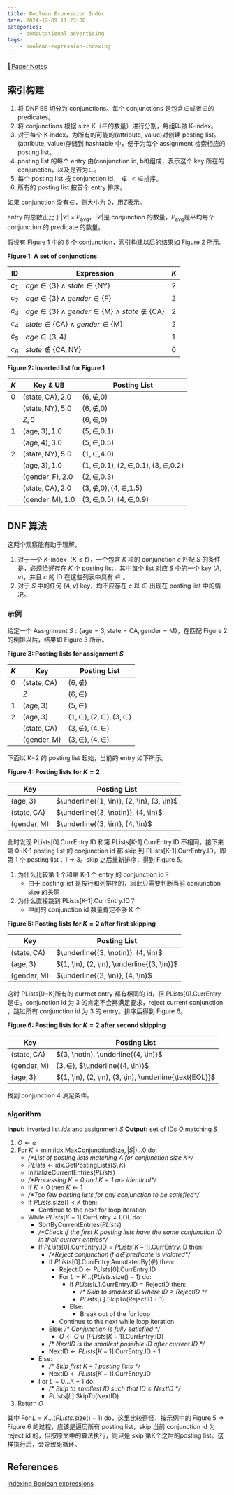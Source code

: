 ```yaml
---
title: Boolean Expression Index
date: 2024-12-09 11:23:00
categories:
    - computational-advertising
tags:
    - boolean-expression-indexing
---
```


[📕Paper Notes](/2024/2024-11-02-paper-notes)

## 索引构建

1. 将 DNF BE 切分为 conjunctions。每个 conjunctions 是包含$\in$或者$\notin$的 predicates。
2. 将 conjunctions 根据 size K（$\in$的数量）进行分割，每组叫做 K-index。
3. 对于每个 K-index，为所有的可能的(attribute, value)对创建 posting list。(attribute, value)存储到 hashtable 中，便于为每个 assignment 检索相应的 posting list。
4. posting list 的每个 entry 由(conjunction id, bit)组成，表示这个 key 所在的 conjunction，以及是否为$\in$。
5. 每个 posting list 按 conjunction id，$\notin \lt \in$排序。
6. 所有的 posting list 按首个 entry 排序。

如果 conjunction 没有$\in$，则大小为 0，用$Z$表示。

entry 的总数正比于$|\mathcal{C}| \times P_{\text{avg}}$，$|\mathcal{C}|$是 conjunction 的数量，$P_{\text{avg}}$是平均每个 conjunction 的 predicate 的数量。

假设有 Figure 1 中的 6 个 conjunction，索引构建以后的结果如 Figure 2 所示。

**Figure 1: A set of conjunctions**

| ID    | Expression                                                                     | $K$ |
| ----- | ------------------------------------------------------------------------------ | --- |
| $c_1$ | $age \in \{3\} \land state \in \{\text{NY}\}$                                  | 2   |
| $c_2$ | $age \in \{3\} \land gender \in \{\text{F}\}$                                  | 2   |
| $c_3$ | $age \in \{3\} \land gender \in \{\text{M}\} \land state \notin \{\text{CA}\}$ | 2   |
| $c_4$ | $state \in \{\text{CA}\} \land gender \in \{\text{M}\}$                        | 2   |
| $c_5$ | $age \in \{3, 4\}$                                                             | 1   |
| $c_6$ | $state \notin \{\text{CA}, \text{NY}\}$                                        | 0   |

**Figure 2: Inverted list for Figure 1**

| $K$ | Key & UB                         | Posting List                                  |
| --- | -------------------------------- | --------------------------------------------- |
| 0   | $(\text{state}, \text{CA}), 2.0$ | $(6, \notin, 0)$                              |
|     | $(\text{state}, \text{NY}), 5.0$ | $(6, \notin, 0)$                              |
|     | $Z, 0$                           | $(6, \in, 0)$                                 |
| 1   | $(\text{age}, 3), 1.0$           | $(5, \in, 0.1)$                               |
|     | $(\text{age}, 4), 3.0$           | $(5, \in, 0.5)$                               |
| 2   | $(\text{state}, \text{NY}), 5.0$ | $(1, \in, 4.0)$                               |
|     | $(\text{age}, 3), 1.0$           | $(1, \in, 0.1), (2, \in, 0.1), (3, \in, 0.2)$ |
|     | $(\text{gender}, \text{F}), 2.0$ | $(2, \in, 0.3)$                               |
|     | $(\text{state}, \text{CA}), 2.0$ | $(3, \notin, 0), (4, \in, 1.5)$               |
|     | $(\text{gender}, \text{M}), 1.0$ | $(3, \in, 0.5), (4, \in, 0.9)$                |

## DNF 算法

这两个观察能有助于理解，

1. 对于一个 $K$-index（$K \leq t$），一个包含 $K$ 项的 conjunction $c$ 匹配 $S$ 的条件是，必须恰好存在 $K$ 个 posting list，其中每个 list 对应 $S$ 中的一个 key $(A, v)$，并且 $c$ 的 ID 在这些列表中具有 $\in$ 。
2. 对于 $S$ 中的任何 $(A, v)$ key，均不应存在 $c$ 以 $\notin$ 出现在 posting list 中的情况。

### 示例

给定一个 Assignment $S : \{\text{age} = 3, \text{state} = \text{CA}, \text{gender} = \text{M}\}$，在匹配 Figure 2 的倒排以后，结果如 Figure 3 所示。

**Figure 3: Posting lists for assignment $S$**

| $K$ | Key                         | Posting List                   |
| --- | --------------------------- | ------------------------------ |
| 0   | $(\text{state}, \text{CA})$ | $(6, \notin)$                  |
|     | $Z$                         | $(6, \in)$                     |
| 1   | $(\text{age}, 3)$           | $(5, \in)$                     |
| 2   | $(\text{age}, 3)$           | $(1, \in), (2, \in), (3, \in)$ |
|     | $(\text{state}, \text{CA})$ | $(3, \notin), (4, \in)$        |
|     | $(\text{gender}, \text{M})$ | $(3, \in), (4, \in)$           |

下面以 K=2 的 posting list 起始，当前的 entry 如下所示。

**Figure 4: Posting lists for $K=2$**

| Key                         | Posting List                               |
| --------------------------- | ------------------------------------------ |
| $(\text{age}, 3)$           | $\underline{(1, \in)}, (2, \in), (3, \in)$ |
| $(\text{state}, \text{CA})$ | $\underline{(3, \notin)}, (4, \in)$        |
| $(\text{gender}, \text{M})$ | $\underline{(3, \in)}, (4, \in)$           |

此时发现 PLists[0].CurrEntry.ID 和第 PLists[K-1].CurrEntry.ID 不相同，接下来第 0~K-1 posting list 的 conjunction id 都 skip 到 PLists[K-1].CurrEntry.ID。即第 1 个 posting list：1 -> 3。skip 之后重新排序，得到 Figure 5。

1. 为什么比较第 1 个和第 K-1 个 entry 的 conjunction id？
    - 由于 posting list 是按行和列排序的，因此只需要判断当前 conjunction size 的头尾
2. 为什么直接跳到 PLists[K-1].CurrEntry.ID？
    - 中间的 conjunction id 数量肯定不够 K 个

**Figure 5: Posting lists for $K=2$ after first skipping**

| Key                         | Posting List                               |
| --------------------------- | ------------------------------------------ |
| $(\text{state}, \text{CA})$ | $\underline{(3, \notin)}, (4, \in)$        |
| $(\text{age}, 3)$           | $(1, \in), (2, \in), \underline{(3, \in)}$ |
| $(\text{gender}, \text{M})$ | $\underline{(3, \in)}, (4, \in)$           |

这时 PLists[0~K]所有的 currnet entry 都有相同的 id，但 PLists[0].CurrEntry 是$\notin$。conjunction id 为 3 的肯定不会再满足要求，reject current conjunction ，跳过所有 conjunction id 为 3 的 entry。排序后得到 Figure 6。

**Figure 6: Posting lists for $K=2$ after second skipping**

| Key                         | Posting List                                           |
| --------------------------- | ------------------------------------------------------ |
| $(\text{state}, \text{CA})$ | $(3, \notin), \underline{(4, \in)}$                    |
| $(\text{gender}, \text{M})$ | $(3, \in)$, $\underline{(4, \in)}$                     |
| $(\text{age}, 3)$           | $(1, \in), (2, \in), (3, \in), \underline{\text{EOL}}$ |

找到 conjunction 4 满足条件。

### algorithm

**Input:** inverted list $idx$ and assignment $S$
**Output:** set of IDs $O$ matching $S$

1. $O \gets \emptyset$
2. For $K = \min(\text{idx.MaxConjunctionSize}, |S|)...0$ do:
    - _/\*List of posting lists matching $A$ for conjunction size $K$\*/_
    - $PLists \gets \text{idx.GetPostingLists}(S, K)$
    - $\text{InitializeCurrentEntries}(PLists)$
    - _/\*Processing $K=0$ and $K=1$ are identical\*/_
    - If $K = 0$ then $K \gets 1$
    - _/\*Too few posting lists for any conjunction to be satisfied\*/_
    - If $PLists.\text{size()} < K$ then:
        - Continue to the next for loop iteration
    - While $PLists[K-1].\text{CurrEntry} \neq \text{EOL}$ do:
        - $\text{SortByCurrentEntries}(PLists)$
        - _/\*Check if the first $K$ posting lists have the same conjunction ID in their current entries\*/_
        - If $PLists[0].\text{CurrEntry.ID} = PLists[K-1].\text{CurrEntry.ID}$ then:
            - _/\*Reject conjunction if $a \notin$ predicate is violated\*/_
            - If $PLists[0].\text{CurrEntry.AnnotatedBy}(\notin)$ then:
                - $\text{RejectID} \gets PLists[0].\text{CurrEntry.ID}$
                - For $L = K...(PLists.\text{size()}-1)$ do:
                    - If $PLists[L].\text{CurrEntry.ID} = \text{RejectID}$ then:
                        - _/\* Skip to smallest ID where $ID > \text{RejectID}$ \*/_
                        - $PLists[L].\text{SkipTo}(\text{RejectID}+1)$
                    - Else:
                        - Break out of the for loop
                - Continue to the next while loop iteration
            - Else: _/\* Conjunction is fully satisfied \*/_
                - $O \gets O \cup \{PLists[K-1].\text{CurrEntry.ID}\}$
            - _/\* NextID is the smallest possible ID after current ID \*/_
            - $\text{NextID} \gets PLists[K-1].\text{CurrEntry.ID} + 1$
        - Else:
            - _/\* Skip first $K-1$ posting lists \*/_
            - $\text{NextID} \gets PLists[K-1].\text{CurrEntry.ID}$
        - For $L = 0...K-1$ do:
            - _/\* Skip to smallest ID such that $ID \geq \text{NextID}$ \*/_
            - $PLists[L].\text{SkipTo}(\text{NextID})$
3. Return $O$

其中 For $L = K...(PLists.\text{size()}-1)$ do，这里比较奇怪，按示例中的 Figure 5 -> Figure 6 的过程，应该是遍历所有 posting list，skip 当前 conjunction id 为 reject id 的，但按原文中的算法执行，则只是 skip 第K个之后的posting list。这样执行后，会导致死循环。

## References

[Indexing Boolean expressions](https://www.vldb.org/pvldb/vol2/vldb09-83.pdf)
